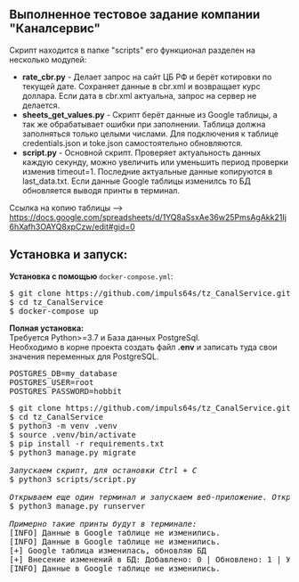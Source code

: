 ## Выполненное тестовое задание компании "Каналсервис"

Скрипт находится в папке "scripts" его функционал разделен на несколько модулей:

<ul>
  <li><b>rate_cbr.py</b> - Делает запрос на сайт ЦБ РФ и берёт котировки по текущей дате. Сохраняет данные в cbr.xml и возвращает курс доллара. Если дата в cbr.xml актуальна, запрос на сервер не делается.</li>
  <li><b>sheets_get_values.py</b> - Скрипт берёт данные из Google таблицы, а так же обрабатывает ошибки при заполнении. Таблица должна заполняться только целыми              числами. Для подключения к таблице credentials.json и toke.json самостоятельно обновляются.</li>
  <li><b>script.py</b> - Основной скрипт. Проверяет актуальность данных каждую секунду, можно увеличить или уменьшить период проверки изменив timeout=1. Последние актуальные данные копируются в last_data.txt. Если данные Google таблицы изменилсь то БД обновляется выводя принты в терминал.</li>
</ul>

Cсылка на копию таблицы --> https://docs.google.com/spreadsheets/d/1YQ8aSsxAe36w25PmsAgAkk21Ij6hXafh3OAYQ8xpCzw/edit#gid=0

## Установка и запуск:

<b>Установка с помощью </b><code>docker-compose.yml</code>:
<pre>
$ git clone https://github.com/impuls64s/tz_CanalService.git
$ cd tz_CanalService
$ docker-compose up
</pre>

<b>Полная установка:</b>  
Требуется Python>=3.7 и База данных PostgreSql.  
Необходимо в корне проекта создать файл <b>.env</b> и записать туда свои значения переменных для PostgreSQL. 

<pre>
POSTGRES_DB=my_database
POSTGRES_USER=root
POSTGRES_PASSWORD=hobbit
</pre>

<pre>
$ git clone https://github.com/impuls64s/tz_CanalService.git
$ cd tz_CanalService
$ python3 -m venv .venv
$ source .venv/bin/activate
$ pip install -r requirements.txt
$ python3 manage.py migrate

<i>Запускаем скрипт, для остановки Ctrl + C</i>
$ python3 scripts/script.py

<i>Открываем еще один терминал и запускаем веб-приложение. Открываем http://127.0.0.1:8000/ и видим таблицу из БД</i>
$ python3 manage.py runserver

<i>Примерно такие принты будут в терминале:</i>
[INFO] Данные в Google таблице не изменились.
[INFO] Данные в Google таблице не изменились.
[+] Google таблица изменилась, обновляю БД
[+] Внесение изменений в БД: Добавлено: 0 | Обновлено: 1 | Удалено: 0 записи.
[INFO] Данные в Google таблице не изменились.
</pre>
